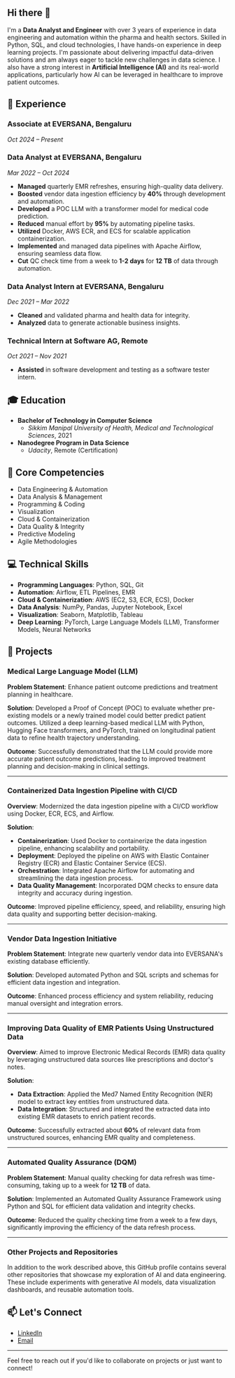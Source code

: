 ## Hi there 👋

I'm a **Data Analyst and Engineer** with over 3 years of experience in data engineering and automation within the pharma and health sectors. Skilled in Python, SQL, and cloud technologies, I have hands-on experience in deep learning projects. I'm passionate about delivering impactful data-driven solutions and am always eager to tackle new challenges in data science. I also have a strong interest in **Artificial Intelligence (AI)** and its real-world applications, particularly how AI can be leveraged in healthcare to improve patient outcomes.

## 🔭 Experience

### **Associate at EVERSANA, Bengaluru**
*Oct 2024 – Present*

### **Data Analyst at EVERSANA, Bengaluru**
*Mar 2022 – Oct 2024*

- **Managed** quarterly EMR refreshes, ensuring high-quality data delivery.
- **Boosted** vendor data ingestion efficiency by **40%** through development and automation.
- **Developed** a POC LLM with a transformer model for medical code prediction.
- **Reduced** manual effort by **95%** by automating pipeline tasks.
- **Utilized** Docker, AWS ECR, and ECS for scalable application containerization.
- **Implemented** and managed data pipelines with Apache Airflow, ensuring seamless data flow.
- **Cut** QC check time from a week to **1-2 days** for **12 TB** of data through automation.

### **Data Analyst Intern at EVERSANA, Bengaluru**
*Dec 2021 – Mar 2022*

- **Cleaned** and validated pharma and health data for integrity.
- **Analyzed** data to generate actionable business insights.

### **Technical Intern at Software AG, Remote**
*Oct 2021 – Nov 2021*

- **Assisted** in software development and testing as a software tester intern.

## 🎓 Education

- **Bachelor of Technology in Computer Science**
  - *Sikkim Manipal University of Health, Medical and Technological Sciences*, 2021
- **Nanodegree Program in Data Science**
  - *Udacity*, Remote (Certification)

## 💼 Core Competencies

- Data Engineering & Automation
- Data Analysis & Management
- Programming & Coding
- Visualization
- Cloud & Containerization
- Data Quality & Integrity
- Predictive Modeling
- Agile Methodologies

## 💻 Technical Skills

- **Programming Languages**: Python, SQL, Git
- **Automation**: Airflow, ETL Pipelines, EMR
- **Cloud & Containerization**: AWS (EC2, S3, ECR, ECS), Docker
- **Data Analysis**: NumPy, Pandas, Jupyter Notebook, Excel
- **Visualization**: Seaborn, Matplotlib, Tableau
- **Deep Learning**: PyTorch, Large Language Models (LLM), Transformer Models, Neural Networks

## 🚀 Projects

### **Medical Large Language Model (LLM)**

**Problem Statement**: Enhance patient outcome predictions and treatment planning in healthcare.

**Solution**: Developed a Proof of Concept (POC) to evaluate whether pre-existing models or a newly trained model could better predict patient outcomes. Utilized a deep learning-based medical LLM with Python, Hugging Face transformers, and PyTorch, trained on longitudinal patient data to refine health trajectory understanding.

**Outcome**: Successfully demonstrated that the LLM could provide more accurate patient outcome predictions, leading to improved treatment planning and decision-making in clinical settings.

---

### **Containerized Data Ingestion Pipeline with CI/CD**

**Overview**: Modernized the data ingestion pipeline with a CI/CD workflow using Docker, ECR, ECS, and Airflow.

**Solution**:

- **Containerization**: Used Docker to containerize the data ingestion pipeline, enhancing scalability and portability.
- **Deployment**: Deployed the pipeline on AWS with Elastic Container Registry (ECR) and Elastic Container Service (ECS).
- **Orchestration**: Integrated Apache Airflow for automating and streamlining the data ingestion process.
- **Data Quality Management**: Incorporated DQM checks to ensure data integrity and accuracy during ingestion.

**Outcome**: Improved pipeline efficiency, speed, and reliability, ensuring high data quality and supporting better decision-making.

---

### **Vendor Data Ingestion Initiative**

**Problem Statement**: Integrate new quarterly vendor data into EVERSANA's existing database efficiently.

**Solution**: Developed automated Python and SQL scripts and schemas for efficient data ingestion and integration.

**Outcome**: Enhanced process efficiency and system reliability, reducing manual oversight and integration errors.

---

### **Improving Data Quality of EMR Patients Using Unstructured Data**

**Overview**: Aimed to improve Electronic Medical Records (EMR) data quality by leveraging unstructured data sources like prescriptions and doctor's notes.

**Solution**:

- **Data Extraction**: Applied the Med7 Named Entity Recognition (NER) model to extract key entities from unstructured data.
- **Data Integration**: Structured and integrated the extracted data into existing EMR datasets to enrich patient records.

**Outcome**: Successfully extracted about **60%** of relevant data from unstructured sources, enhancing EMR quality and completeness.

---

### **Automated Quality Assurance (DQM)**

**Problem Statement**: Manual quality checking for data refresh was time-consuming, taking up to a week for **12 TB** of data.

**Solution**: Implemented an Automated Quality Assurance Framework using Python and SQL for efficient data validation and integrity checks.

**Outcome**: Reduced the quality checking time from a week to a few days, significantly improving the efficiency of the data refresh process.

---

### **Other Projects and Repositories**

In addition to the work described above, this GitHub profile contains several other repositories that showcase my exploration of AI and data engineering. These include experiments with generative AI models, data visualization dashboards, and reusable automation tools.


## 📫 Let's Connect

- [LinkedIn](https://www.linkedin.com/in/amritrajpaul/) <!-- Replace '#' with your LinkedIn URL -->
- [Email](mailto:amritrajpaul@gmail.com) <!-- Replace '#' with your email address -->

---

Feel free to reach out if you'd like to collaborate on projects or just want to connect!

